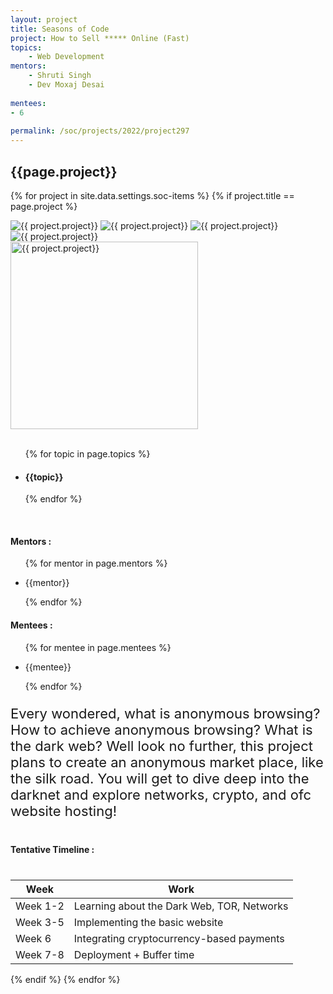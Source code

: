 ```yaml
---
layout: project
title: Seasons of Code
project: How to Sell ***** Online (Fast)
topics:
    - Web Development
mentors:
    - Shruti Singh
    - Dev Moxaj Desai
    
mentees:
- 6  
    
permalink: /soc/projects/2022/project297
---
```


<h2 class="display1 m-3 p-3 text-center project-title">{{page.project}}</h2>

{% for project in site.data.settings.soc-items %}
{% if project.title == page.project %}

<div class ="img-soc d-block"> 
    <img src="{{ site.baseurl }}/{{ project.image }}" alt="{{ project.project}}" class="image-1">
    <img src="{{ site.baseurl }}/{{ project.image }}" alt="{{ project.project}}" class="image-2">
    <img src="{{ site.baseurl }}/{{ project.image }}" alt="{{ project.project}}" class="image-3">
    <img src="{{ site.baseurl }}/{{ project.image }}" alt="{{ project.project}}" class="image-4">
</div>
<div class = "mobile-img-soc">
  <img src="{{ site.baseurl }}/{{ project.image }}"  width = "300" height="300" alt="{{ project.project}}" class="border rounded">
  </div>
<div >
    <br>
    <ul>
        {% for topic in page.topics %}
        <li><h4 class="text-primary text-center topics">{{topic}}</h4></li>
        {% endfor %}
    </ul>
    <br>
    <h4 class="display3  ">Mentors :</h4> 
    <ul>
        {% for mentor in page.mentors %}
        <li><p class="lead">{{mentor}}</p></li>
        {% endfor %}
    </ul>
    <h4 class="display3  ">Mentees :</h4> 
    <ul>
        {% for mentee in page.mentees %}
        <li><p class="lead">{{mentee}}</p></li>
        {% endfor %}
    </ul>
</div>
<div>
    <p class="display3 project-desc" style = "font-size:22px;" >
      Every wondered, what is anonymous browsing? How to achieve anonymous browsing?  What is the dark web? 
Well look no further, this project plans to create an anonymous market place, like the silk road. You will get to dive deep into the darknet and explore networks, crypto, and ofc website hosting! 
  </p>    
</div>
<div class = "d-flex flex-wrap">
<div>
    <h4 class="display3" style="margin:40px 0px 40px 0px;">Tentative Timeline :</h4>
    <table class="table table-striped">
    <thead>
        <tr>
        <th>Week</th>
        <th>Work</th>
        </tr>
    </thead>
    <tbody>
    <tr>
      <td  >Week 1-2</td>
      <td>Learning about the Dark Web, TOR, Networks</td>
    </tr>
    <tr>
      <td>Week 3-5</td>
      <td>Implementing the basic website</td>
    </tr>
    <tr>
      <td>Week 6</td>
      <td>Integrating cryptocurrency-based payments</td>
    </tr>
    <tr>
      <td>Week 7-8</td>
      <td>Deployment + Buffer time</td>
    </tr>
    </tbody>
    </table>
</div>
</div>
{% endif %}
{% endfor %}
